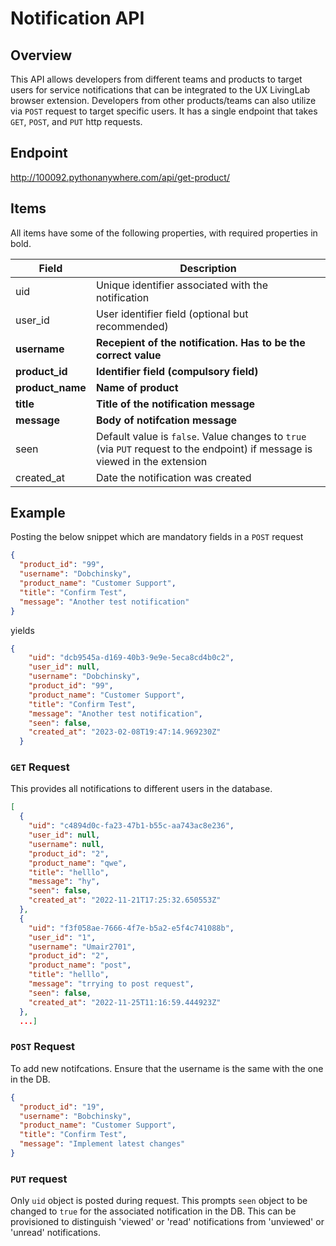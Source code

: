 # Notification API

## Overview
This API allows developers from different teams and products to target users for service notifications that can be integrated to the UX LivingLab browser extension. Developers from other products/teams can also utilize via `POST` request to target specific users. It has a single endpoint that takes `GET`, `POST`, and `PUT` http requests.

## Endpoint
http://100092.pythonanywhere.com/api/get-product/

## Items
All items have some of the following properties, with required properties in bold.

| Field        | Description |
|--------------|-------------|
| uid          |  Unique identifier associated with the notification           |
| user_id      |  User identifier field (optional but recommended)       ||
| **username**         |  **Recepient of the notification. Has to be the correct value**           |
| **product_id**      |  **Identifier field (compulsory field)**       ||
| **product_name**         |   **Name of product**         |
| **title**         |   **Title of the notification message**|
| **message** | **Body of notifcation message**  |
| seen         | Default value is `false`. Value changes to `true` (via `PUT` request to the endpoint) if message is viewed in the extension             |
| created_at         | Date the notification was created   |

## Example
Posting the below snippet which are mandatory  fields in a `POST` request
```json
{
  "product_id": "99",
  "username": "Dobchinsky",  
  "product_name": "Customer Support",
  "title": "Confirm Test",
  "message": "Another test notification"
}
```
yields
```json
{
    "uid": "dcb9545a-d169-40b3-9e9e-5eca8cd4b0c2",
    "user_id": null,
    "username": "Dobchinsky",
    "product_id": "99",
    "product_name": "Customer Support",
    "title": "Confirm Test",
    "message": "Another test notification",
    "seen": false,
    "created_at": "2023-02-08T19:47:14.969230Z"
  }
```

### `GET` Request
This provides all notifications to different users in the database.
```json
[
  {
    "uid": "c4894d0c-fa23-47b1-b55c-aa743ac8e236",
    "user_id": null,
    "username": null,
    "product_id": "2",
    "product_name": "qwe",
    "title": "helllo",
    "message": "hy",
    "seen": false,
    "created_at": "2022-11-21T17:25:32.650553Z"
  },
  {
    "uid": "f3f058ae-7666-4f7e-b5a2-e5f4c741088b",
    "user_id": "1",
    "username": "Umair2701",
    "product_id": "2",
    "product_name": "post",
    "title": "helllo",
    "message": "trrying to post request",
    "seen": false,
    "created_at": "2022-11-25T11:16:59.444923Z"
  },
  ...]
  ```
  ### `POST` Request
  To add new notifcations. Ensure that the username is the same with the one in the DB. 
```json
{
  "product_id": "19",
  "username": "Bobchinsky",  
  "product_name": "Customer Support",
  "title": "Confirm Test",
  "message": "Implement latest changes"
}
```
### `PUT` request
Only `uid` object is posted during request. This prompts `seen` object to be changed to `true` for the associated notification in the DB. This can be provisioned to distinguish 'viewed' or 'read' notifications from 'unviewed' or 'unread' notifications.   
